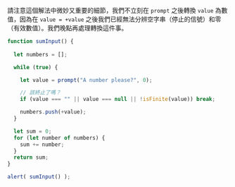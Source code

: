 請注意這個解法中微妙又重要的細節，我們不立刻在 `prompt` 之後轉換 `value` 為數值，因為在 `value = +value` 之後我們已經無法分辨空字串（停止的信號）和零（有效數值）。我們晚點再處理轉換這件事。

```js run demo
function sumInput() {
 
  let numbers = [];

  while (true) {

    let value = prompt("A number please?", 0);

    // 該終止了嗎？
    if (value === "" || value === null || !isFinite(value)) break;

    numbers.push(+value);
  }

  let sum = 0;
  for (let number of numbers) {
    sum += number;
  }
  return sum;
}

alert( sumInput() ); 
```

